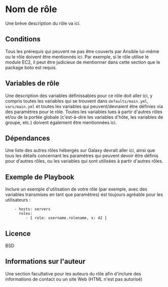 Nom de rôle
=========

Une brève description du rôle va ici.

Conditions
------------

Tous les prérequis qui peuvent ne pas être couverts par Ansible lui-même ou le rôle doivent être mentionnés ici. Par exemple, si le rôle utilise le module EC2, il peut être judicieux de mentionner dans cette section que le package boto est requis.

Variables de rôle
--------------

Une description des variables définissables pour ce rôle doit aller ici, y compris toutes les variables qui se trouvent dans `defaults/main.yml`, `vars/main.yml` et toutes les variables qui peuvent/devraient être définies via des paramètres pour le rôle. Toutes les variables lues à partir d'autres rôles et/ou de la portée globale (c'est-à-dire les variables d'hôte, les variables de groupe, etc.) doivent également être mentionnées ici.

Dépendances
------------

Une liste des autres rôles hébergés sur Galaxy devrait aller ici, ainsi que tous les détails concernant les paramètres qui peuvent devoir être définis pour d'autres rôles, ou les variables qui sont utilisées à partir d'autres rôles.

Exemple de Playbook
----------------

Inclure un exemple d'utilisation de votre rôle (par exemple, avec des variables transmises en tant que paramètres) est toujours agréable pour les utilisateurs :
```
    - hosts: servers
      roles:
         - { role: username.rolename, x: 42 }
```
Licence
-------

BSD

Informations sur l'auteur
------------------

Une section facultative pour les auteurs du rôle afin d'inclure des informations de contact ou un site Web (HTML n'est pas autorisé)
